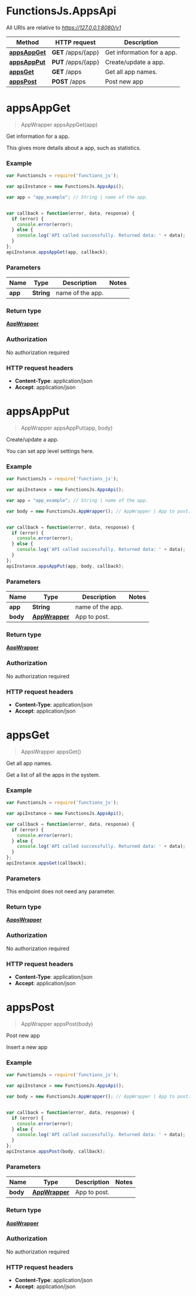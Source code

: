 # FunctionsJs.AppsApi

All URIs are relative to *https://127.0.0.1:8080/v1*

Method | HTTP request | Description
------------- | ------------- | -------------
[**appsAppGet**](AppsApi.md#appsAppGet) | **GET** /apps/{app} | Get information for a app.
[**appsAppPut**](AppsApi.md#appsAppPut) | **PUT** /apps/{app} | Create/update a app.
[**appsGet**](AppsApi.md#appsGet) | **GET** /apps | Get all app names.
[**appsPost**](AppsApi.md#appsPost) | **POST** /apps | Post new app


<a name="appsAppGet"></a>
# **appsAppGet**
> AppWrapper appsAppGet(app)

Get information for a app.

This gives more details about a app, such as statistics.

### Example
```javascript
var FunctionsJs = require('functions_js');

var apiInstance = new FunctionsJs.AppsApi();

var app = "app_example"; // String | name of the app.


var callback = function(error, data, response) {
  if (error) {
    console.error(error);
  } else {
    console.log('API called successfully. Returned data: ' + data);
  }
};
apiInstance.appsAppGet(app, callback);
```

### Parameters

Name | Type | Description  | Notes
------------- | ------------- | ------------- | -------------
 **app** | **String**| name of the app. | 

### Return type

[**AppWrapper**](AppWrapper.md)

### Authorization

No authorization required

### HTTP request headers

 - **Content-Type**: application/json
 - **Accept**: application/json

<a name="appsAppPut"></a>
# **appsAppPut**
> AppWrapper appsAppPut(app, body)

Create/update a app.

You can set app level settings here. 

### Example
```javascript
var FunctionsJs = require('functions_js');

var apiInstance = new FunctionsJs.AppsApi();

var app = "app_example"; // String | name of the app.

var body = new FunctionsJs.AppWrapper(); // AppWrapper | App to post.


var callback = function(error, data, response) {
  if (error) {
    console.error(error);
  } else {
    console.log('API called successfully. Returned data: ' + data);
  }
};
apiInstance.appsAppPut(app, body, callback);
```

### Parameters

Name | Type | Description  | Notes
------------- | ------------- | ------------- | -------------
 **app** | **String**| name of the app. | 
 **body** | [**AppWrapper**](AppWrapper.md)| App to post. | 

### Return type

[**AppWrapper**](AppWrapper.md)

### Authorization

No authorization required

### HTTP request headers

 - **Content-Type**: application/json
 - **Accept**: application/json

<a name="appsGet"></a>
# **appsGet**
> AppsWrapper appsGet()

Get all app names.

Get a list of all the apps in the system.

### Example
```javascript
var FunctionsJs = require('functions_js');

var apiInstance = new FunctionsJs.AppsApi();

var callback = function(error, data, response) {
  if (error) {
    console.error(error);
  } else {
    console.log('API called successfully. Returned data: ' + data);
  }
};
apiInstance.appsGet(callback);
```

### Parameters
This endpoint does not need any parameter.

### Return type

[**AppsWrapper**](AppsWrapper.md)

### Authorization

No authorization required

### HTTP request headers

 - **Content-Type**: application/json
 - **Accept**: application/json

<a name="appsPost"></a>
# **appsPost**
> AppWrapper appsPost(body)

Post new app

Insert a new app

### Example
```javascript
var FunctionsJs = require('functions_js');

var apiInstance = new FunctionsJs.AppsApi();

var body = new FunctionsJs.AppWrapper(); // AppWrapper | App to post.


var callback = function(error, data, response) {
  if (error) {
    console.error(error);
  } else {
    console.log('API called successfully. Returned data: ' + data);
  }
};
apiInstance.appsPost(body, callback);
```

### Parameters

Name | Type | Description  | Notes
------------- | ------------- | ------------- | -------------
 **body** | [**AppWrapper**](AppWrapper.md)| App to post. | 

### Return type

[**AppWrapper**](AppWrapper.md)

### Authorization

No authorization required

### HTTP request headers

 - **Content-Type**: application/json
 - **Accept**: application/json

